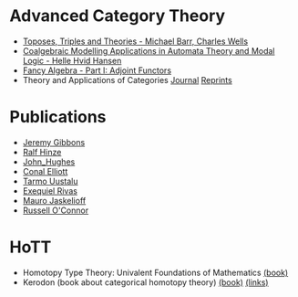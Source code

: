 # Advanced Category Theory

* [Toposes, Triples and Theories - Michael Barr, Charles Wells](http://www.math.mcgill.ca/barr/papers/tttall.pdf)
* [Coalgebraic Modelling Applications in Automata Theory and Modal Logic - Helle Hvid Hansen](https://www.cs.vu.nl/en/Images/HH_Hansen_14-05-2009_tcm210-259639.pdf)
* [Fancy Algebra - Part I: Adjoint Functors](http://www.math.miami.edu/~armstrong/FA/FA_part1.pdf)
* Theory and Applications of Categories [Journal](http://138.73.27.39/tac/index.html) [Reprints](ftp://ftp.tac.mta.ca/pub/tac/html/reprints/index.html)

# Publications

* [Jeremy Gibbons](https://dblp.uni-trier.de/pers/hd/g/Gibbons:Jeremy?q=Jeremy%20Gibbons)
* [Ralf Hinze](https://dblp.uni-trier.de/pers/hd/h/Hinze:Ralf)
* [John_Hughes](https://www.researchgate.net/profile/John_Hughes13)
* [Conal Elliott](http://dblp.org/pers/hd/e/Elliott:Conal)
* [Tarmo Uustalu](http://cs.ioc.ee/~tarmo/papers/)
* [Exequiel Rivas](https://dblp.org/pers/hd/r/Rivas:Exequiel)
* [Mauro Jaskelioff](https://dblp.uni-trier.de/pers/hd/j/Jaskelioff:Mauro)
* [Russell O'Connor](https://dblp.uni-trier.de/pers/hd/o/O=Connor:Russell)

# HoTT

* Homotopy Type Theory: Univalent Foundations of Mathematics [(book)](https://homotopytypetheory.org/book/)
* Kerodon (book about categorical homotopy theory)  [(book)](https://kerodon.net/kerodon.pdf) [(links)](https://kerodon.net/bibliography)